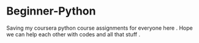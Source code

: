 # Beginner-Python
Saving my coursera python course assignments for everyone here . 
Hope we can help each other with codes and all that stuff . 
